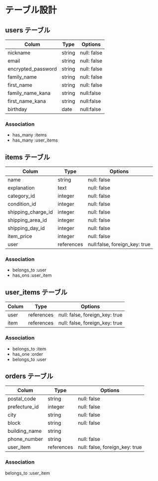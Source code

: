 # テーブル設計

## users テーブル

| Colum               | Type   | Options     |
| ------------------- | ------ | ----------- |
| nickname            | string | null: false |
| email               | string | null: false |
| encrypted_password  | string | null: false |
| family_name         | string | null: false |
| first_name          | string | null: false |
| family_name_kana    | string | null:false  |
| first_name_kana     | string | null:false  |
| birthday            | date   | null:false  |

### Association
- has_many :items
- has_many :user_items

## items テーブル

| Colum              | Type       | Options                       |
| ------------------ | ---------- | ----------------------------- |
| name               | string     | null: false                   |
| explanation        | text       | null: false                   |
| category_id        | integer    | null: false                   |
| condition_id       | integer    | null: false                   |
| shipping_charge_id | integer    | null: false                   |
| shipping_area_id   | integer    | null: false                   |
| shipping_day_id    | integer    | null: false                   |
| item_price      | integer    | null: false                   |
| user               | references | null:false, foreign_key: true |

### Association
- belongs_to :user
- has_ons :user_item

## user_items テーブル

| Colum     | Type       | Options                        |
| --------- | ---------- | ------------------------------ |
| user      | references | null: false, foreign_key: true |
| item   | references | null: false, foreign_key: true |

### Association
- belongs_to :item
- has_one :order
- belongs_to :user

## orders テーブル 

| Colum         | Type       | Options                        |
| ------------- | ---------- | ------------------------------ |
| postal_code   | string    | null: false                    |
| prefecture_id | integer    | null: false                    |
| city          | string     | null: false                    |
| block         | string     | null: false                    |
| building_name | string     |                                |
| phone_number  | string    | null: false                    |
| user_item       | references | null: false, foreign_key: true |

### Association
belongs_to :user_item



